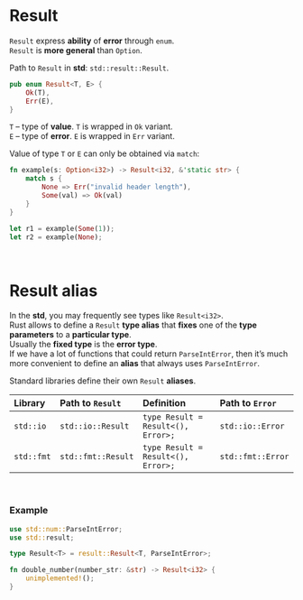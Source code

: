 # Result
``Result`` express **ability** of **error** through ``enum``.<br>
``Result`` is **more general** than ``Option``. <br>

Path to ``Result`` in **std**: ``std::result::Result``.<br>

```Rust
pub enum Result<T, E> {
    Ok(T),
    Err(E),
}
```

``T`` – type of **value**. ``T`` is wrapped in ``Ok`` variant.<br>
``E`` – type of **error**. ``E`` is wrapped in ``Err`` variant.<br>

Value of type ``T`` or ``E`` can only be obtained via ``match``:
```Rust
fn example(s: Option<i32>) -> Result<i32, &'static str> {
    match s {
        None => Err("invalid header length"),
        Some(val) => Ok(val) 
    }
}

let r1 = example(Some(1));
let r2 = example(None);
```

<br>

# Result alias
In the **std**, you may frequently see types like ``Result<i32>``.<br>
Rust allows to define a ``Result`` **type alias** that **fixes** one of the **type parameters** to a **particular type**.<br>
Usually the **fixed type** is the **error type**.<br>
If we have a lot of functions that could return ``ParseIntError``, then it’s much more convenient to define an **alias** that always uses ``ParseIntError``.<br>

Standard libraries define their own ``Result`` **aliases**.<br>

|**Library**|**Path to** ``Result``|**Definition**|**Path to** ``Error``|
|:----------|:---------------------|:-------------|:--------------------|
|``std::io``|``std::io::Result``|``type Result = Result<(), Error>;``|``std::io::Error``|
|``std::fmt``|``std::fmt::Result``|``type Result = Result<(), Error>;``|``std::fmt::Error``|

<br>

### Example
```Rust
use std::num::ParseIntError;
use std::result;

type Result<T> = result::Result<T, ParseIntError>;

fn double_number(number_str: &str) -> Result<i32> {
    unimplemented!();
}
```

